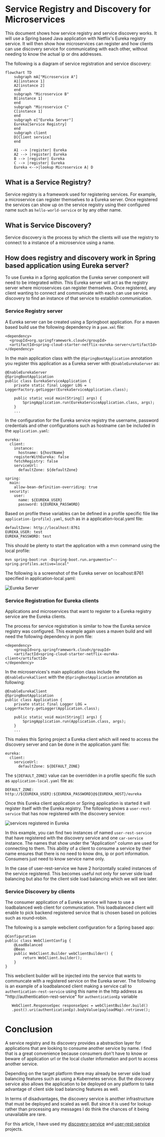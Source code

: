 # Service Registry and Discovery for Microservices
This document shows how service registry and service discovery works.  It will use a Spring based Java application with Netflix's Eureka registry service.   It will then show how microservices can register and how clients can use discovery service for communicating with each other, without needing to know the actual ip or dns addresses.

The following is a diagram of service registration and service discovery:

```mermaid
flowchart TD       
    subgraph mA["Microservice A"]
    A1[instance 1]
    A2[instance 2]
    end
    subgraph "Microservice B"
    B[instance 1]
    end
    subgraph "Microservice C"
    C[instance 1]
    end
    subgraph e["Eureka Server"]
    Eureka[Service Registry]
    end
    subgraph client
    D[Client service] 
    end

    A1 --> |register| Eureka
    A2 --> |register| Eureka
    B --> |register| Eureka
    C --> |register| Eureka
    Eureka <-->|lookup Microservice A| D

``` 


## What is a Service Registry?
Service registry is a framework used for registering services.  For example, a microservice can register themselves to a Eureka server.  Once registered the services can show up on the service registry using their configured name such as `hello-world-service` or by any other name. 

## What is Service Discovery?
Service discovery is the process by which the clients will use the registry to connect to a instance of a microservice using a name.


## How does registry and discovery work in Spring based application using Eureka server?
To use Eureka in a Spring application the Eureka server component will need to be integrated within.  This Eureka server will act as the registry server where microservices can register themselves.  Once registered, any client wanting to connect and communicate with each can use service discovery to find an instance of that service to establish communication.  

### Service Registry server
A Eureka server can be created using a Springboot application.  For a maven based build use the following dependency in a `pom.xml` file:

```
<dependency>
  <groupId>org.springframework.cloud</groupId>
  <artifactId>spring-cloud-starter-netflix-eureka-server</artifactId>
</dependency>
```

In the main application class with the `@SpringBootApplication` annotation you register this application as a Eureka server with `@EnableEurekaServer` as:

```
@EnableEurekaServer
@SpringBootApplication
public class EurekaServiceApplication {
	private static final Logger LOG = LoggerFactory.getLogger(EurekaServiceApplication.class);
    
    public static void main(String[] args) {
		SpringApplication.run(EurekaServiceApplication.class, args);
	}
    ...
```

In the configuration for the Eureka service registry the username, password credentials and other configurations such as hostname can be included in the `application.yaml`:
```
eureka:
  client:
    instance:
      hostname: ${hostName}
    registerWithEureka: false
    fetchRegistry: false
    serviceUrl:
      defaultZone: ${defaultZone}

spring:
  main:
    allow-bean-definition-overriding: true
  security:
    user:
      name: ${EUREKA_USER}
      password: ${EUREKA_PASSWORD}
```      

Based on profile these variables can be defined in a profile specific filie like `application-{profile}.yaml`, such as in a application-local.yaml file:
```
defaultZone: http://localhost:8761
EUREKA_USER: test
EUREKA_PASSWORD: test
```


This should be plenty to start the application with a mvn command using the local profile:

```mvn spring-boot:run -Dspring-boot.run.arguments="--spring.profiles.active=local"```

The following is a screenshot of the Eureka server on localhost:8761 specified in application-local.yaml:


![Eureka Server](images/eureka-startup.png)

### Service Registration for Eureka clients
Applications and microservices that want to register to a Eureka registry service  are the Eureka clients.  

The process for service registration is similar to how the Eureka service registry was configured.  This example again uses a maven build and will need the following dependency in pom file:
```
<dependency>
    <groupId>org.springframework.cloud</groupId>
    <artifactId>spring-cloud-starter-netflix-eureka-client</artifactId>
</dependency>
```

In the microservices's main application class include the `@EnableEurekaClient` with the  `@SpringBootApplication` annotation as following:

```
@EnableEurekaClient
@SpringBootApplication
public class Application {
	private static final Logger LOG = LoggerFactory.getLogger(Application.class);
    
    public static void main(String[] args) {
		SpringApplication.run(Application.class, args);
	}
    ...
```

This makes this Spring project a Eureka client which will need to access the discovery server and can be done in the application.yaml file:

```
eureka:
  client:
    serviceUrl:
      defaultZone: ${DEFAULT_ZONE}
```

The `${DEFAULT_ZONE}` value can be overridden in a profile specific file such as `application-local.yaml` file as:

```
DEFAULT_ZONE: http://${EUREKA_USER}:${EUREKA_PASSWORD}@${EUREKA_HOST}/eureka
```
Once this Eureka client application or Spring application is started it will register itself with the Eureka registry.  The following shows a `user-rest-service` that has now registered with the discovery service:

![services registered in Eureka](images/eureka-service-registered.png)

In this example, you can find two instances of named `user-rest-service` that have registered with the discovery service and one `car-service` instance.  The names that show under the "Application" column are used for connecting to them.  This ability of a client to consume a service by their name ensures that there is no need to know  dns, ip or port information.  Consumers just need to know service name only.  

In the case of user-rest-service we have 2 horizontally scaled instances of the service registered.  This becomes useful not only for server side load balancing but also for the client side load balancing which we will see later.


### Service Discovery by clients
The consumer application of a Eureka service will have to use a loadbalanced web client for communication.  This loadbalanced client will enable to pick backend registered service that is chosen based on policies such as round-robin.  

The following is a sample webclient configuration for a Spring based app:

```
@Configuration
public class WebClientConfig {
    @LoadBalanced
    @Bean
    public WebClient.Builder webClientBuilder() {
        return WebClient.builder();
    }
}
```

This webclient builder will be injected into the service that wants to communcate with a registered service on the Eureka server. The following is an example of a loadbalanced client making a service call to `authentication-rest-service` using this name in the http address as "http://authentication-rest-service" for `authenticationEp` variable

```
   WebClient.ResponseSpec responseSpec = webClientBuilder.build()
   .post().uri(authenticationEp).bodyValue(payloadMap).retrieve();
```                            


# Conclusion
A service registry and its discovery provides a abstraction layer for applications that are looking to consume another service by name.  I find that is a great convenience because consumers don't have to know or beware of application url or the local cluster information and port to access another service.  

Depending on the target platform there may already be server side load balancing features such as using a Kubernetes service.  But the discovery service also allows the application to be deployed on any platform to take advantage of client side load balancing features as well.

In terms of disadvantages, the discovery service is another infrastructure that must be deployed and scaled as well.  But since it is used for lookup rather than processing any messages I do think the chances of it being unavailable are rare.

For this article, I have used my [discovery-service](https://github.com/sonamsamdupkhangsar/discovery-service) and [user-rest-service](https://github.com/sonamsamdupkhangsar/user-rest-service) projects.